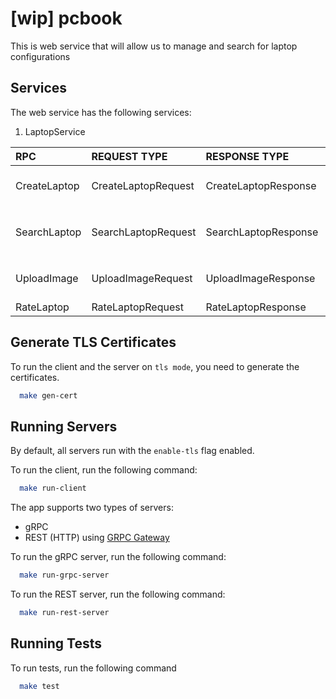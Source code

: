 # [wip] pcbook

This is web service that will allow us to manage and search for laptop configurations

## Services

The web service has the following services:

1. LaptopService

| RPC            | REQUEST TYPE          | RESPONSE TYPE          | DESCRIPTION                                       |
| :---           | :---                  |  :---                  | :---                                              |
| CreateLaptop   | CreateLaptopRequest   | CreateLaptopResponse   | Creates and stores a new laptop                   |
| SearchLaptop   | SearchLaptopRequest   | SearchLaptopResponse   |  Searches for a laptop using the provided `Filter`|
| UploadImage    | UploadImageRequest    | UploadImageResponse    |  Uploads and stores a laptop image                |
| RateLaptop     | RateLaptopRequest     | RateLaptopResponse     |  Rates a laptop                                   |

## Generate TLS Certificates

To run the client and the server on `tls mode`, you need to generate the certificates.

```bash
  make gen-cert
```

## Running Servers

By default, all servers run with the `enable-tls` flag enabled.

To run the client, run the following command:

```bash
  make run-client
```

The app supports two types of servers:

- gRPC
- REST (HTTP) using [GRPC Gateway](https://github.com/grpc-ecosystem/grpc-gateway)

To run the gRPC server, run the following command:

```bash
  make run-grpc-server
```

To run the REST server, run the following command:

```bash
  make run-rest-server
```

## Running Tests

To run tests, run the following command

```bash
  make test
```
